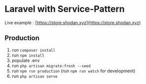 # Laravel with Service-Pattern 

Live example : [https://store.shodan.xyz](https://store.shodan.xyz)

## Production
1. run `composer install`
2. run `npm install`
3. populate .env
4. run `php artisan migrate:fresh --seed`
5. run `npm run production` (run `npm run watch` for development)
6. run `php artisan serve`